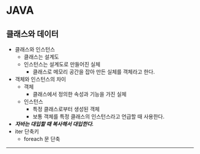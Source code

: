 # JAVA 
## 클래스와 데이터

- 클래스와 인스턴스
    - 클래스는 설계도
    - 인스턴스는 설계도로 만들어진 실체
        - 클래스로 메모리 공간을 잡아 만든 실체를 객체라고 한다.
- 객체와 인스턴스의 차이
    - 객체
        - 클래스에서 정의한 속성과 기능을 가진 실체
    - 인스턴스
        - 특정 클래스로부터 생성된 객체
        - 보통 객체를 특정 클래스의 인스턴스라고 언급할 때 사용한다.
- ***자바는 대입할 때 복사해서 대입한다.***
- iter 단축키
    - foreach 문 단축

---